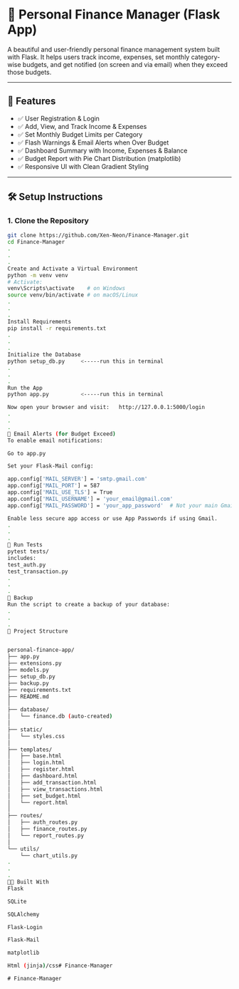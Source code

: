 # 💸 Personal Finance Manager (Flask App)

A beautiful and user-friendly personal finance management system built with Flask. It helps users track income, expenses, set monthly category-wise budgets, and get notified (on screen and via email) when they exceed those budgets.

---

## 📂 Features

- ✅ User Registration & Login
- ✅ Add, View, and Track Income & Expenses
- ✅ Set Monthly Budget Limits per Category
- ✅ Flash Warnings & Email Alerts when Over Budget
- ✅ Dashboard Summary with Income, Expenses & Balance
- ✅ Budget Report with Pie Chart Distribution (matplotlib)
- ✅ Responsive UI with Clean Gradient Styling

---

## 🛠️ Setup Instructions

### 1. Clone the Repository

```bash
git clone https://github.com/Xen-Neon/Finance-Manager.git
cd Finance-Manager
.
.
.
Create and Activate a Virtual Environment 
python -m venv venv
# Activate:
venv\Scripts\activate    # on Windows
source venv/bin/activate # on macOS/Linux
.
.
.
Install Requirements
pip install -r requirements.txt
.
.
.
Initialize the Database
python setup_db.py     <-----run this in terminal
.
.
.
Run the App
python app.py          <-----run this in terminal

Now open your browser and visit:   http://127.0.0.1:5000/login
.
.
.
📧 Email Alerts (for Budget Exceed)
To enable email notifications:

Go to app.py

Set your Flask-Mail config:

app.config['MAIL_SERVER'] = 'smtp.gmail.com'
app.config['MAIL_PORT'] = 587
app.config['MAIL_USE_TLS'] = True
app.config['MAIL_USERNAME'] = 'your_email@gmail.com'
app.config['MAIL_PASSWORD'] = 'your_app_password'  # Not your main Gmail password

Enable less secure app access or use App Passwords if using Gmail.
.
.
.
🧪 Run Tests
pytest tests/
includes:
test_auth.py
test_transaction.py
.
.
.
🔄 Backup
Run the script to create a backup of your database:
.
.
.
📁 Project Structure


personal-finance-app/
├── app.py
├── extensions.py
├── models.py
├── setup_db.py
├── backup.py
├── requirements.txt
├── README.md
│
├── database/
│   └── finance.db (auto-created)
│
├── static/
│   └── styles.css
│
├── templates/
│   ├── base.html
│   ├── login.html
│   ├── register.html
│   ├── dashboard.html
│   ├── add_transaction.html
│   ├── view_transactions.html
│   ├── set_budget.html
│   └── report.html
│
├── routes/
│   ├── auth_routes.py
│   ├── finance_routes.py
│   └── report_routes.py
│
└── utils/
    └── chart_utils.py
.
.
.
👨‍💻 Built With
Flask

SQLite

SQLAlchemy

Flask-Login

Flask-Mail

matplotlib

Html (jinja)/css#   F i n a n c e - M a n a g e r 
 
 #   F i n a n c e - M a n a g e r 
 
 
